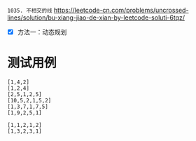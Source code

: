 
`1035. 不相交的线` https://leetcode-cn.com/problems/uncrossed-lines/solution/bu-xiang-jiao-de-xian-by-leetcode-soluti-6tqz/
- [x] 方法一：动态规划

# 测试用例

```
[1,4,2]
[1,2,4]
[2,5,1,2,5]
[10,5,2,1,5,2]
[1,3,7,1,7,5]
[1,9,2,5,1]

[1,1,2,1,2]
[1,3,2,3,1]
```
